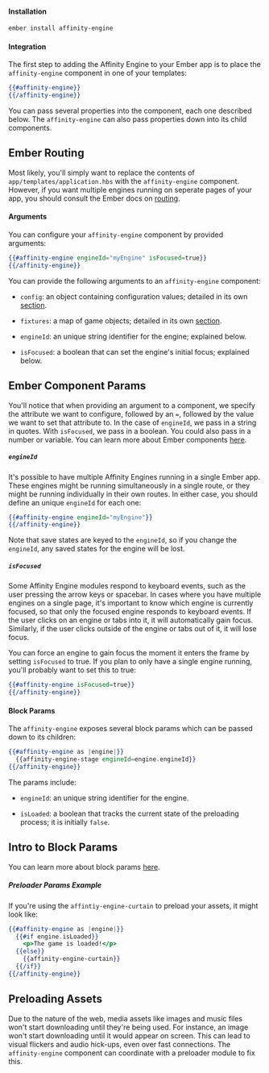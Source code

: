 #### Installation

```bash
ember install affinity-engine
```

#### Integration

<div class="with-aside">

The first step to adding the Affinity Engine to your Ember app is to place the `affinity-engine` component in one of your templates:

```hbs
{{#affinity-engine}}
{{/affinity-engine}}
```

You can pass several properties into the component, each one described below. The `affinity-engine` can also pass properties down into its child components.

</div>

<aside class="aside ember">

# Ember Routing

Most likely, you'll simply want to replace the contents of `app/templates/application.hbs` with the `affinity-engine` component. However, if you want multiple engines running on seperate pages of your app, you should consult the Ember docs on [routing](https://guides.emberjs.com/v2.8.0/routing/).

</aside>

#### Arguments

<div class="row">

<div class="with-aside">

You can configure your `affinity-engine` component by provided arguments:

```hbs
{{#affinity-engine engineId="myEngine" isFocused=true}}
{{/affinity-engine}}
```

You can provide the following arguments to an `affinity-engine` component:

* `config`: an object containing configuration values; detailed in its own [section](#/api/engine/configuration).

* `fixtures`: a map of game objects; detailed in its own [section](#/api/engine/fixtures).

* `engineId`: an unique string identifier for the engine; explained below.

* `isFocused`: a boolean that can set the engine's initial focus; explained below.

</div>

<aside class="aside ember">

# Ember Component Params

You'll notice that when providing an argument to a component, we specify the attribute we want to configure, followed by an `=`, followed by the value we want to set that attribute to. In the case of `engineId`, we pass in a string in quotes. With `isFocused`, we pass in a boolean. You could also pass in a number or variable. You can learn more about Ember components [here](https://guides.emberjs.com/v2.9.0/components/passing-properties-to-a-component/).

</aside>

</div>

##### `engineId`

It's possible to have multiple Affinity Engines running in a single Ember app. These engines might be running simultaneously in a single route, or they might be running individually in their own routes. In either case, you should define an unique `engineId` for each one:

```hbs
{{#affinity-engine engineId="myEngine"}}
{{/affinity-engine}}
```

Note that save states are keyed to the `engineId`, so if you change the `engineId`, any saved states for the engine will be lost.

##### `isFocused`

Some Affinity Engine modules respond to keyboard events, such as the user pressing the arrow keys or spacebar. In cases where you have multiple engines on a single page, it's important to know which engine is currently focused, so that only the focused engine responds to keyboard events. If the user clicks on an engine or tabs into it, it will automatically gain focus. Similarly, if the user clicks outside of the engine or tabs out of it, it will lose focus.

You can force an engine to gain focus the moment it enters the frame by setting `isFocused` to true. If you plan to only have a single engine running, you'll probably want to set this to true:

```hbs
{{#affinity-engine isFocused=true}}
{{/affinity-engine}}
```

#### Block Params

<div class="row">

<div class="with-aside small-order-2 medium-order-1">

The `affinity-engine` exposes several block params which can be passed down to its children:

```hbs
{{#affinity-engine as |engine|}}
  {{affinity-engine-stage engineId=engine.engineId}}
{{/affinity-engine}}
```

The params include:

* `engineId`: an unique string identifier for the engine.

* `isLoaded`: a boolean that tracks the current state of the preloading process; it is initially `false`.

</div>

<aside class="aside ember small-order-1 medium-order-2">

# Intro to Block Params

You can learn more about block params [here](https://guides.emberjs.com/v2.9.0/components/block-params/).

</aside>

</div>

<div class="row">

<div class="with-aside small-order-2 medium-order-1">

##### Preloader Params Example

If you're using the `affintiy-engine-curtain` to preload your assets, it might look like:

```hbs
{{#affinity-engine as |engine|}}
  {{#if engine.isLoaded}}
    <p>The game is loaded!</p>
  {{else}}
    {{affinity-engine-curtain}}
  {{/if}}
{{/affinity-engine}}
```

</div>

<aside class="aside javascript small-order-1 medium-order-2">

# Preloading Assets

Due to the nature of the web, media assets like images and music files won't start downloading until they're being used. For instance, an image won't start downloading until it would appear on screen. This can lead to visual flickers and audio hick-ups, even over fast connections. The `affinity-engine` component can coordinate with a preloader module to fix this.

</aside>

</div>
